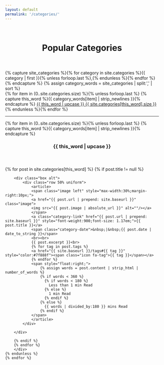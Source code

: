 ```yaml
---
layout: default
permalink: '/categories/'
---
```


<div id="main" class="alt" style="text-align: center;">
    <br>
    <header class="major">
      <h1>Popular Categories</h1>
    </header>
</div>


  <div class="row uniform">
    <div class="1u 12u$(medium)">
      <p></p>
    </div>
    <div class="10u 12u$(medium)">
{% capture site_categories %}{% for category in site.categories %}{{ category | first }}{% unless forloop.last %},{% endunless %}{% endfor %}{% endcapture %}
{% assign category_words = site_categories | split:',' | sort %}

<div class="categories" >
  {% for item in (0..site.categories.size) %}{% unless forloop.last %}
    {% capture this_word %}{{ category_words[item] | strip_newlines }}{% endcapture %}
    <a href="#{{ this_word | cgi_escape }}" class="categories-link button small" style="margin-bottom:5px;">{{ this_word | upcase }} <span>{{ site.categories[this_word].size }}</span></a>&nbsp;&nbsp;
  {% endunless %}{% endfor %}

  <hr>

  {% for item in (0..site.categories.size) %}{% unless forloop.last %}
    {% capture this_word %}{{ category_words[item] | strip_newlines }}{% endcapture %}
      <header class="major">
        <h3 class="categories-title" id="{{ this_word | cgi_escape }}">
          {{ this_word | upcase }}
        </h3>
      </header>
      <div class="categories-group">
        {% for post in site.categories[this_word] %}
        {% if post.title != null %}
          
        <div class="box alt">
            <div class="row 50% uniform">
                <article>
                <span class="image left" style="max-width:30%;margin-right:10px;">
                <a href="{{ post.url | prepend: site.baseurl }}" class="image">
                <img src="{{ post.image | absolute_url }}" alt=""/></a>
                </span>
                <a class="category-link" href="{{ post.url | prepend: site.baseurl }}" style="font-weight:900;font-size: 1.17em;">{{ post.title }}</a>
                <span class="category-date">&nbsp;|&nbsp;{{ post.date | date_to_string }}</span>
                <br><br>            
                {{ post.excerpt }}<br>
                {% for tag in post.tags %}
                <a href="{{ site.baseurl }}/tags#{{ tag }}" style="color:#7f888f"><span class="icon fa-tag">{{ tag }}</span></a>
                {% endfor %}
                <span style="float:right;">
                    {% assign words = post.content | strip_html | number_of_words %}
                    {% if words < 360 %}
                      {% if words < 180 %}
                        Less than 1 min Read
                      {% else %}
                        1 min Read
                      {% endif %}
                    {% else %}
                      {{ words | divided_by:180 }} mins Read
                    {% endif %}
                </span>
                </article>
            </div>
           
        </div>
               
        {% endif %}
        {% endfor %}
        </div>
    {% endunless %}
    {% endfor %}
</div> <!-- /.Blogs -->
    <div class="1u 12u$(medium)">
        <p></p>
    </div>
</div>
